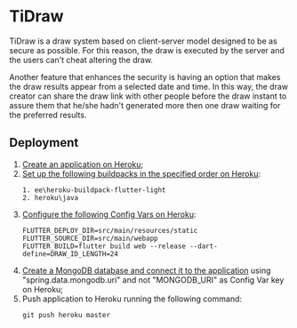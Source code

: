 ﻿# TiDraw
TiDraw is a draw system based on client-server model designed to be as secure as possible. For this reason, the draw is executed by the server and the users can't cheat altering the draw.

Another feature that enhances the security is having an option that makes the draw results appear from a selected date and time. In this way, the draw creator can share the draw link with other people before the draw instant to assure them that he/she hadn't generated more then one draw waiting for the preferred results.

## Deployment
1. [Create an application on Heroku](https://devcenter.heroku.com/articles/creating-apps);
2. [Set up the following buildpacks in the specified order on Heroku](https://devcenter.heroku.com/articles/using-multiple-buildpacks-for-an-app):
    ``` properties
    1. ee\heroku-buildpack-flutter-light
    2. heroku\java
    ```
3. [Configure the following Config Vars on Heroku](https://devcenter.heroku.com/articles/config-vars):
    ``` properties
    FLUTTER_DEPLOY_DIR=src/main/resources/static
    FLUTTER_SOURCE_DIR=src/main/webapp
    FLUTTER_BUILD=flutter build web --release --dart-define=DRAW_ID_LENGTH=24
    ```
4. [Create a MongoDB database and connect it to the application](https://www.mongodb.com/developer/how-to/use-atlas-on-heroku) using "spring.data.mongodb.uri" and not "MONGODB_URI" as Config Var key on Heroku;
5. Push application to Heroku running the following command:
    ``` shell
    git push heroku master
    ```
